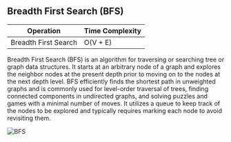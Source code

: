 ## Breadth First Search (BFS)

| Operation	|Time Complexity|
|-----------|---------------|
|Breadth First Search|O(V + E)|


Breadth First Search (BFS) is an algorithm for traversing or searching tree or graph data structures. It starts at an arbitrary node of a graph and explores the neighbor nodes at the present depth prior to moving on to the nodes at the next depth level. BFS efficiently finds the shortest path in unweighted graphs and is commonly used for level-order traversal of trees, finding connected components in undirected graphs, and solving puzzles and games with a minimal number of moves. It utilizes a queue to keep track of the nodes to be explored and typically requires marking each node to avoid revisiting them. 


![BFS](https://github.com/neskor-b/Algoritms-and-data-structure/assets/89013557/92b63f75-2286-4f70-8623-421a2ad8938d)

